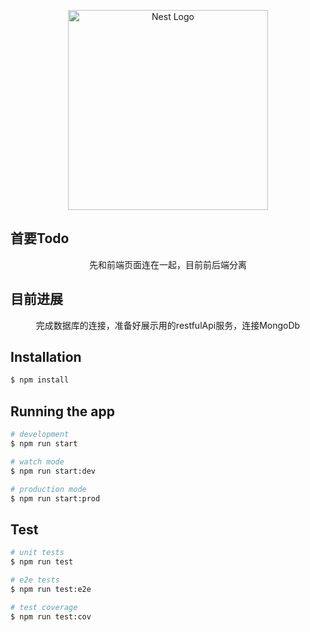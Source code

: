 <p align="center">
  <a href="http://nestjs.com/" target="blank"><img src="https://nestjs.com/img/logo_text.svg" width="320" alt="Nest Logo" /></a>
</p>

## 首要Todo
<p align="center">先和前端页面连在一起，目前前后端分离</p>


## 目前进展
<p align="center">完成数据库的连接，准备好展示用的restfulApi服务，连接MongoDb</p>


## Installation

```bash
$ npm install
```

## Running the app

```bash
# development
$ npm run start

# watch mode
$ npm run start:dev

# production mode
$ npm run start:prod
```

## Test

```bash
# unit tests
$ npm run test

# e2e tests
$ npm run test:e2e

# test coverage
$ npm run test:cov
```

